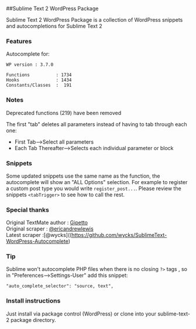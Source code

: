 ##Sublime Text 2 WordPress Package

Sublime Text 2 WordPress Package is a collection of WordPress snippets and autocompletions for Sublime Text 2

### Features

Autocomplete for:

    WP version : 3.7.0

    Functions          : 1734
    Hooks              : 1434
    Constants/Classes  :  191

### Notes

Deprecated functions (219) have been removed

The first "tab" deletes all parameters instead of having to tab through each one:

- First Tab-->Select all parameters
- Each Tab Thereafter-->Selects each individual parameter or block

### Snippets

Some updated snippets use the same name as the function, the autocomplete will show an "ALL Options" selection. For example to
register a custom post type you would write `register_post...`. Please review the snippets `<tabTrigger>` to see how to call the rest.


### Special thanks

Original TextMate author : [Gipetto](https://github.com/Gipetto/wordpress.tmbundle)  
Original scraper : [@ericandrewlewis](https://github.com/purplefish32/sublime-text-2-wordpress-scraper )  
Latest scraper :[@wycks]((https://github.com/wycks/SublimeText-WordPress-Autocomplete)  

### Tip

Sublime won't autocomplete PHP files when there is no closing `?>` tags , so in "Preferences-->Settings-User" add this snippet:

    "auto_complete_selector": "source, text",

###  Install instructions

Just install via package control (WordPress) or clone into your sublime-text-2 package directory.

